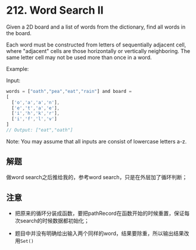 # 212. Word Search II

Given a 2D board and a list of words from the dictionary, find all words in the board.

Each word must be constructed from letters of sequentially adjacent cell, where "adjacent" cells are those horizontally or vertically neighboring. The same letter cell may not be used more than once in a word.

Example:

Input:

```js
words = ["oath","pea","eat","rain"] and board =
[
  ['o','a','a','n'],
  ['e','t','a','e'],
  ['i','h','k','r'],
  ['i','f','l','v']
]
// Output: ["eat","oath"]
```

Note:
You may assume that all inputs are consist of lowercase letters a-z.

## 解题

做word search之后推给我的，参考word search，只是在外层加了循环判断；

## 注意

- 把原来的循环分装成函数，要把pathRecord在函数开始的时候重置，保证每次search的时候数据都初始化；

- 题目中并没有明确给出输入两个同样的word，结果要除重，所以输出结果改用`Set()`